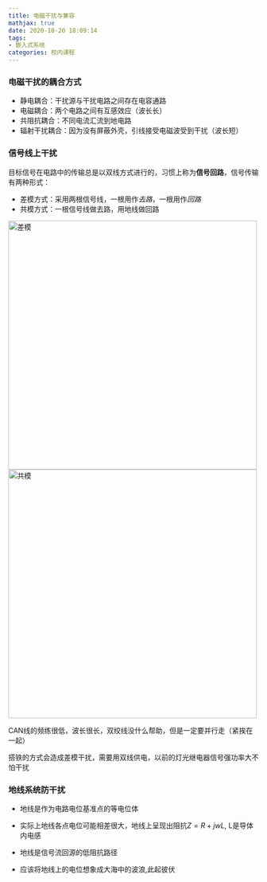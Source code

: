 ```yaml
---
title: 电磁干扰与兼容
mathjax: true
date: 2020-10-20 18:09:14
tags:
- 嵌入式系统
categories: 校内课程
---
```


### 电磁干扰的耦合方式

- 静电耦合：干扰源与干扰电路之间存在电容通路
- 电磁耦合：两个电路之间有互感效应（波长长）
- 共阻抗耦合：不同电流汇流到地电路
- 辐射干扰耦合：因为没有屏蔽外壳，引线接受电磁波受到干扰（波长短）

### 信号线上干扰

目标信号在电路中的传输总是以双线方式进行的，习惯上称为**信号回路**，信号传输有两种形式：
- 差模方式：采用两根信号线，一根用作*去路*，一根用作*回路*
- 共模方式：一根信号线做去路，用地线做回路

<img src='chamo.jpg' width='500' title='差模'>
<img src='gongmo.jpg' width='500' title='共模'>

CAN线的频练很低，波长很长，双绞线没什么帮助，但是一定要并行走（紧挨在一起）

搭铁的方式会造成差模干扰，需要用双线供电，以前的灯光继电器信号强功率大不怕干扰

### 地线系统防干扰

- 地线是作为电路电位基准点的等电位体
- 实际上地线各点电位可能相差很大，地线上呈现出阻抗$Z=R+jwL$, L是导体内电感

- 地线是信号流回源的低阻抗路径
- 应该将地线上的电位想象成大海中的波浪,此起彼伏







